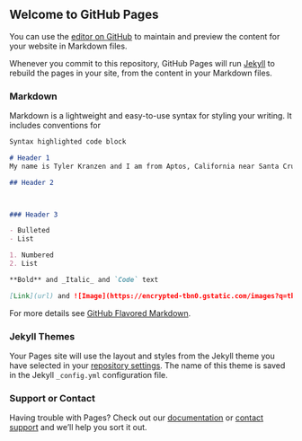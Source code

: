 ## Welcome to GitHub Pages

You can use the [editor on GitHub](https://github.com/tok4416/tok4416.github.io/edit/master/index.md) to maintain and preview the content for your website in Markdown files.

Whenever you commit to this repository, GitHub Pages will run [Jekyll](https://jekyllrb.com/) to rebuild the pages in your site, from the content in your Markdown files.

### Markdown

Markdown is a lightweight and easy-to-use syntax for styling your writing. It includes conventions for

```markdown
Syntax highlighted code block

# Header 1
My name is Tyler Kranzen and I am from Aptos, California near Santa Cruz. My hobbies are playing tennis, golf , video games, playing a card game called Magic the Gathering with my friends and I enjoy travelling by myself to Europe during the winter and summer. The high school I attended was Aptos High School in Aptos. I enjoy learning new programs that I haven't used ever and use them to my own benefit by running game servers and creating programs using python/c++.

## Header 2



### Header 3

- Bulleted
- List

1. Numbered
2. List

**Bold** and _Italic_ and `Code` text

[Link](url) and ![Image](https://encrypted-tbn0.gstatic.com/images?q=tbn%3AANd9GcQzEvNChde04apIvYqyluCaqpqoavpD_0-Pgg&usqp=CAU)
```

For more details see [GitHub Flavored Markdown](https://guides.github.com/features/mastering-markdown/).

### Jekyll Themes

Your Pages site will use the layout and styles from the Jekyll theme you have selected in your [repository settings](https://github.com/tok4416/tok4416.github.io/settings). The name of this theme is saved in the Jekyll `_config.yml` configuration file.

### Support or Contact

Having trouble with Pages? Check out our [documentation](https://docs.github.com/categories/github-pages-basics/) or [contact support](https://github.com/contact) and we’ll help you sort it out.
